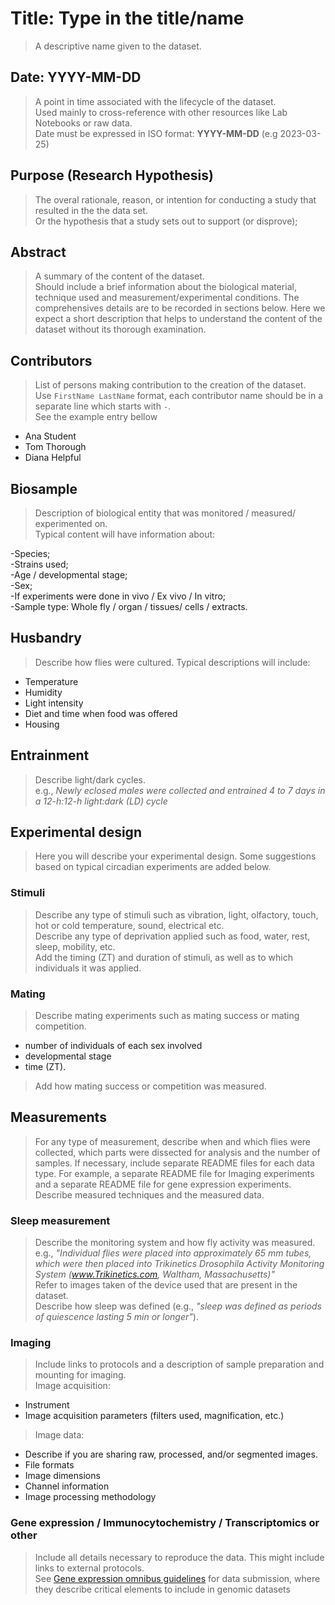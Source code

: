 # Title: Type in the title/name
> A descriptive name given to the dataset.

## Date: YYYY-MM-DD
> A point in time associated with the lifecycle of the dataset.  
> Used mainly to cross-reference with other resources like Lab Notebooks or raw data.  
> Date must be expressed in ISO format: **YYYY-MM-DD** (e.g 2023-03-25)  

## Purpose (Research Hypothesis)
> The overal rationale, reason, or intention for conducting a study that resulted in the the data set.   
> Or the hypothesis that a study sets out to support (or disprove);

## Abstract
> A summary of the content of the dataset.  
> Should include a brief information about the biological material, technique used and measurement/experimental conditions. 
> The comprehensives details are to be recorded in sections below. Here we expect a short description that helps to understand the content of the dataset without its thorough examination.

## Contributors
> List of persons making contribution to the creation of the dataset.  
> Use `FirstName LastName` format, each contributor name should be in a separate line which starts with `-`.  
> See the example entry bellow
- Ana Student
- Tom Thorough
- Diana Helpful

## Biosample
> Description of biological entity that was monitored / measured/ experimented on.    
> Typical content will have information about:
>
 -Species;  
 -Strains used;  
 -Age / developmental stage;  
 -Sex;  
 -If experiments were done in vivo / Ex vivo / In vitro;  
 -Sample type: Whole fly / organ / tissues/ cells / extracts. 

## Husbandry 
> Describe how flies were cultured. Typical descriptions will include:  
  - Temperature
  - Humidity
  - Light intensity
  - Diet and time when food was offered
  - Housing
    
## Entrainment
> Describe light/dark cycles.  
e.g., *Newly eclosed males were collected and entrained 4 to 7 days in a 12-h:12-h light:dark (LD) cycle*

## Experimental design
> Here you will describe your experimental design. Some suggestions based on typical circadian experiments are added below.  

### Stimuli
> Describe any type of stimuli such as vibration, light, olfactory, touch, hot or cold temperature, sound, electrical etc.  
> Describe any type of deprivation applied such as food, water, rest, sleep, mobility, etc.  
> Add the timing (ZT) and duration of stimuli, as well as to which individuals it was applied. 

### Mating
> Describe mating experiments such as mating success or mating competition.
 - number of individuals of each sex involved
 - developmental stage 
 - time (ZT).
> Add how mating success or competition was measured.

## Measurements
> For any type of measurement, describe when and which flies were collected, which parts were dissected for analysis and the number of samples.
> If necessary, include separate README files for each data type. For example, a separate README file for Imaging experiments and a separate README file for gene expression experiments.
> Describe measured techniques and the measured data. 

### Sleep measurement
> Describe the monitoring system and how fly activity was measured.  
e.g., *"Individual flies were placed into approximately 65 mm tubes, which were then placed into Trikinetics Drosophila Activity Monitoring System (www.Trikinetics.com, Waltham, Massachusetts)"*  
> Refer to images taken of the device used that are present in the dataset.  
> Describe how sleep was defined (e.g., *"sleep was defined as periods of quiescence lasting 5 min or longer"*).    

### Imaging
> Include links to protocols and a description of sample preparation and mounting for imaging.   
> Image acquisition: 
  - Instrument
  - Image acquisition parameters (filters used, magnification, etc.)
> Image data:
  - Describe if you are sharing raw, processed, and/or segmented images.
  - File formats
  - Image dimensions
  - Channel information
  - Image processing methodology

### Gene expression / Immunocytochemistry / Transcriptomics or other   
> Include all details necessary to reproduce the data. This might include links to external protocols.    
> See [Gene expression omnibus guidelines](https://www.ncbi.nlm.nih.gov/geo/info/MIAME.html) for data submission, where they describe critical elements to include in genomic datasets

